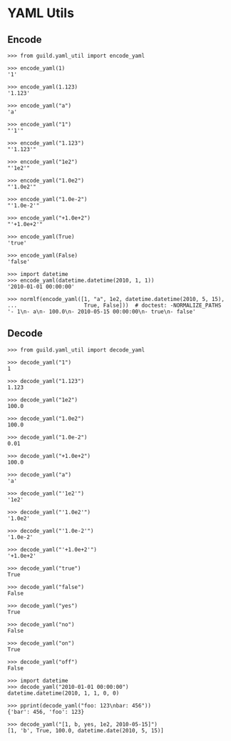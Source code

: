 # YAML Utils

## Encode

    >>> from guild.yaml_util import encode_yaml

    >>> encode_yaml(1)
    '1'

    >>> encode_yaml(1.123)
    '1.123'

    >>> encode_yaml("a")
    'a'

    >>> encode_yaml("1")
    "'1'"

    >>> encode_yaml("1.123")
    "'1.123'"

    >>> encode_yaml("1e2")
    "'1e2'"

    >>> encode_yaml("1.0e2")
    "'1.0e2'"

    >>> encode_yaml("1.0e-2")
    "'1.0e-2'"

    >>> encode_yaml("+1.0e+2")
    "'+1.0e+2'"

    >>> encode_yaml(True)
    'true'

    >>> encode_yaml(False)
    'false'

    >>> import datetime
    >>> encode_yaml(datetime.datetime(2010, 1, 1))
    '2010-01-01 00:00:00'

    >>> normlf(encode_yaml([1, "a", 1e2, datetime.datetime(2010, 5, 15),
    ...                     True, False]))  # doctest: -NORMALIZE_PATHS
    '- 1\n- a\n- 100.0\n- 2010-05-15 00:00:00\n- true\n- false'

## Decode

    >>> from guild.yaml_util import decode_yaml

    >>> decode_yaml("1")
    1

    >>> decode_yaml("1.123")
    1.123

    >>> decode_yaml("1e2")
    100.0

    >>> decode_yaml("1.0e2")
    100.0

    >>> decode_yaml("1.0e-2")
    0.01

    >>> decode_yaml("+1.0e+2")
    100.0

    >>> decode_yaml("a")
    'a'

    >>> decode_yaml("'1e2'")
    '1e2'

    >>> decode_yaml("'1.0e2'")
    '1.0e2'

    >>> decode_yaml("'1.0e-2'")
    '1.0e-2'

    >>> decode_yaml("'+1.0e+2'")
    '+1.0e+2'

    >>> decode_yaml("true")
    True

    >>> decode_yaml("false")
    False

    >>> decode_yaml("yes")
    True

    >>> decode_yaml("no")
    False

    >>> decode_yaml("on")
    True

    >>> decode_yaml("off")
    False

    >>> import datetime
    >>> decode_yaml("2010-01-01 00:00:00")
    datetime.datetime(2010, 1, 1, 0, 0)

    >>> pprint(decode_yaml("foo: 123\nbar: 456"))
    {'bar': 456, 'foo': 123}

    >>> decode_yaml("[1, b, yes, 1e2, 2010-05-15]")
    [1, 'b', True, 100.0, datetime.date(2010, 5, 15)]
